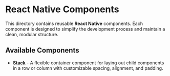 # React Native Components

This directory contains reusable **React Native** components. Each component is designed to simplify the development process and maintain a clean, modular structure.

## Available Components

- [**Stack**](./stack/README.md) - A flexible container component for laying out child components in a row or column with customizable spacing, alignment, and padding.
